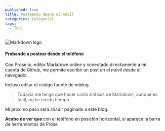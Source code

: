 ```yaml
---
published: true
title: Posteando desde el móvil
categories: Categoría1
tags:
  - Tag1
---
```

![Markdown logo](https://commons.wikimedia.org/wiki/File:Markdown-mark.svg#/media/File:Markdown-mark.svg)

#### Probando a postear desde el teléfono

Con Prose.io, editor Markdown online y conectado directamente a mi cuenta de Github, me permite escribir un post en el móvil desde el navegador.

<!--more-->

Incluso editar el código fuente de miblog.

> Todavía me tengo que hacer conla sintaxis de Markdown, aunque es fácil, no he tenido tiempo.

Mi proximo paso será añadir paginado a este blog.

**Acabo de ver que** con el teléfono en posición horizontal, sí aparece la barra de herramientas de Prose
